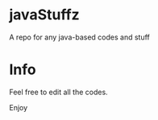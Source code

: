 # javaStuffz
A repo for any java-based codes and stuff

# Info

Feel free to edit all the codes.

Enjoy
